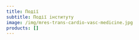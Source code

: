```yaml
---
title: Події
subtitle: Події iнституту
image: /img/mres-trans-cardio-vasc-medicine.jpg
products: []
---
```


